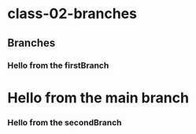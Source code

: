 # class-02-branches

## Branches 

### Hello from the firstBranch


# Hello from the main branch 
### Hello from the secondBranch 
